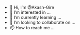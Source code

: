 - 👋 Hi, I’m @Akash-Gire
- 👀 I’m interested in ...
- 🌱 I’m currently learning ...
- 💞️ I’m looking to collaborate on ...
- 📫 How to reach me ...

<!---
Akash-Gire/Akash-Gire is a ✨ special ✨ repository because its `README.md` (this file) appears on your GitHub profile.
You can click the Preview link to take a look at your changes.
--->
